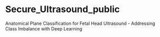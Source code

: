 # Secure_Ultrasound_public
Anatomical Plane Classification for Fetal Head Ultrasound - Addressing Class Imbalance with Deep Learning
